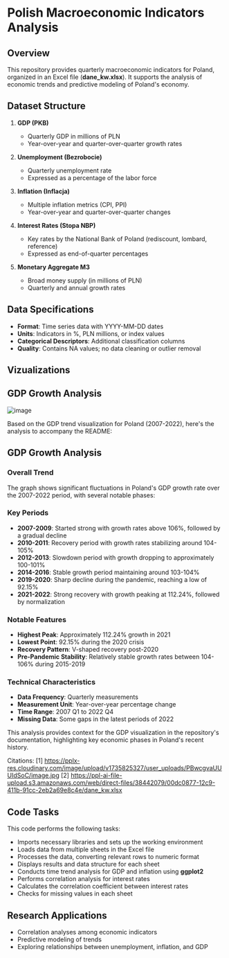 # Polish Macroeconomic Indicators Analysis

## Overview
This repository provides quarterly macroeconomic indicators for Poland, organized in an Excel file (**dane_kw.xlsx**). It supports the analysis of economic trends and predictive modeling of Poland's economy.

## Dataset Structure
1. **GDP (PKB)**
   - Quarterly GDP in millions of PLN  
   - Year-over-year and quarter-over-quarter growth rates  

2. **Unemployment (Bezrobocie)**
   - Quarterly unemployment rate  
   - Expressed as a percentage of the labor force  

3. **Inflation (Inflacja)**
   - Multiple inflation metrics (CPI, PPI)  
   - Year-over-year and quarter-over-quarter changes  

4. **Interest Rates (Stopa NBP)**
   - Key rates by the National Bank of Poland (rediscount, lombard, reference)  
   - Expressed as end-of-quarter percentages  

5. **Monetary Aggregate M3**
   - Broad money supply (in millions of PLN)  
   - Quarterly and annual growth rates  

## Data Specifications
- **Format**: Time series data with YYYY-MM-DD dates  
- **Units**: Indicators in %, PLN millions, or index values  
- **Categorical Descriptors**: Additional classification columns  
- **Quality**: Contains NA values; no data cleaning or outlier removal

##  Vizualizations

## GDP Growth Analysis
![image](https://github.com/user-attachments/assets/cf5407fb-0dba-40ef-846a-6b5ebf9d6ea9)

Based on the GDP trend visualization for Poland (2007-2022), here's the analysis to accompany the README:

## GDP Growth Analysis

### Overall Trend
The graph shows significant fluctuations in Poland's GDP growth rate over the 2007-2022 period, with several notable phases:

### Key Periods
- **2007-2009**: Started strong with growth rates above 106%, followed by a gradual decline
- **2010-2011**: Recovery period with growth rates stabilizing around 104-105%
- **2012-2013**: Slowdown period with growth dropping to approximately 100-101%
- **2014-2016**: Stable growth period maintaining around 103-104%
- **2019-2020**: Sharp decline during the pandemic, reaching a low of 92.15%
- **2021-2022**: Strong recovery with growth peaking at 112.24%, followed by normalization

### Notable Features
- **Highest Peak**: Approximately 112.24% growth in 2021
- **Lowest Point**: 92.15% during the 2020 crisis
- **Recovery Pattern**: V-shaped recovery post-2020
- **Pre-Pandemic Stability**: Relatively stable growth rates between 104-106% during 2015-2019

### Technical Characteristics
- **Data Frequency**: Quarterly measurements
- **Measurement Unit**: Year-over-year percentage change
- **Time Range**: 2007 Q1 to 2022 Q4
- **Missing Data**: Some gaps in the latest periods of 2022

This analysis provides context for the GDP visualization in the repository's documentation, highlighting key economic phases in Poland's recent history.

Citations:
[1] https://pplx-res.cloudinary.com/image/upload/v1735825327/user_uploads/PBwcgvaUUUIdSoC/image.jpg
[2] https://ppl-ai-file-upload.s3.amazonaws.com/web/direct-files/38442079/00dc0877-12c9-411b-91cc-2eb2a69e8c4e/dane_kw.xlsx

## Code Tasks
This code performs the following tasks:
- Imports necessary libraries and sets up the working environment  
- Loads data from multiple sheets in the Excel file  
- Processes the data, converting relevant rows to numeric format  
- Displays results and data structure for each sheet  
- Conducts time trend analysis for GDP and inflation using **ggplot2**  
- Performs correlation analysis for interest rates  
- Calculates the correlation coefficient between interest rates  
- Checks for missing values in each sheet  

## Research Applications
- Correlation analyses among economic indicators  
- Predictive modeling of trends  
- Exploring relationships between unemployment, inflation, and GDP  
